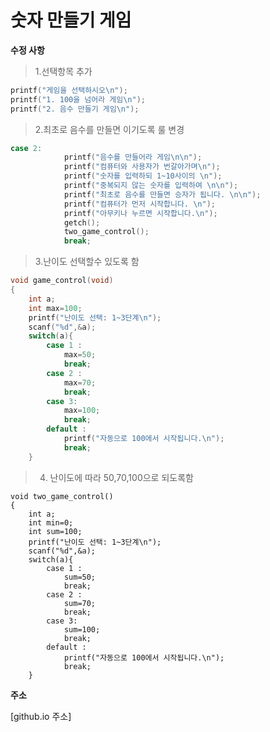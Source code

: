 숫자 만들기 게임
===============

**수정 사항**

> 1.선택항목 추가
```cpp
printf("게임을 선택하시오\n");
printf("1. 100을 넘어라 게임\n"); 
printf("2. 음수 만들기 게임\n");
 ```

> 2.최초로 음수를 만들면 이기도록 룰 변경
```cpp
case 2:
			printf("음수를 만들어라 게임\n\n");
			printf("컴퓨터와 사용자가 번갈아가며\n");
			printf("숫자를 입력하되 1~10사이의 \n");
			printf("중복되지 않는 숫자를 입력하여 \n\n");
			printf("최초로 음수를 만들면 승자가 됩니다. \n\n");
			printf("컴퓨터가 먼저 시작합니다. \n");
			printf("아무키나 누르면 시작합니다.\n");
			getch();
			two_game_control();
			break;
```

> 3.난이도 선택할수 있도록 함
```cpp
void game_control(void)
{
	int a; 
	int max=100;
	printf("난이도 선택: 1~3단계\n");
	scanf("%d",&a);
	switch(a){
		case 1 :
			max=50;
			break;
		case 2 :
			max=70;
			break;
		case 3:
			max=100;
			break;
		default :
			printf("자동으로 100에서 시작됩니다.\n");
			break; 
	}
```

> 4. 난이도에 따라 50,70,100으로 되도록함
```
void two_game_control()
{
	int a; 
	int min=0;
	int sum=100;
	printf("난이도 선택: 1~3단계\n");
	scanf("%d",&a);
	switch(a){
		case 1 :
			sum=50;
			break;
		case 2 :
			sum=70;
			break;
		case 3:
			sum=100;
			break;
		default :
			printf("자동으로 100에서 시작됩니다.\n");
			break; 
	}
```

**주소**

[github.io 주소]
